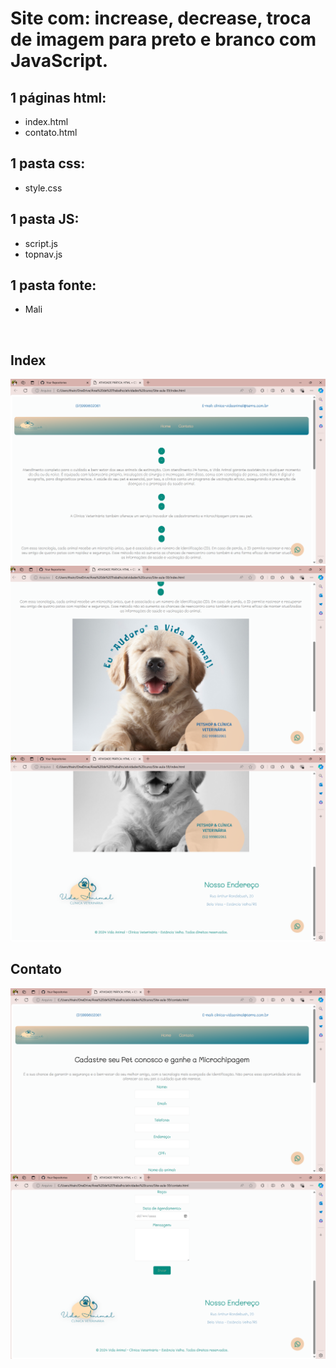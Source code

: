 <h1>Site com: increase, decrease, troca de imagem para preto e branco com JavaScript.</h1>

## 1 páginas html:
- index.html
- contato.html

## 1 pasta css:
- style.css

## 1 pasta JS:
- script.js
- topnav.js

## 1 pasta fonte:
- Mali

<br>

 <h2>Index</h2>
 <img src ="img/index1.png" alt="index 1">
 <img src ="img/index2.png" alt="index 2">
 <img src ="img/index3.png" alt="index 3">
 <br>

<h2>Contato</h2>
 <img src ="img/contato1.png" alt="contato 1">
 <img src ="img/contato2.png" alt="contato 2">
 <br>
